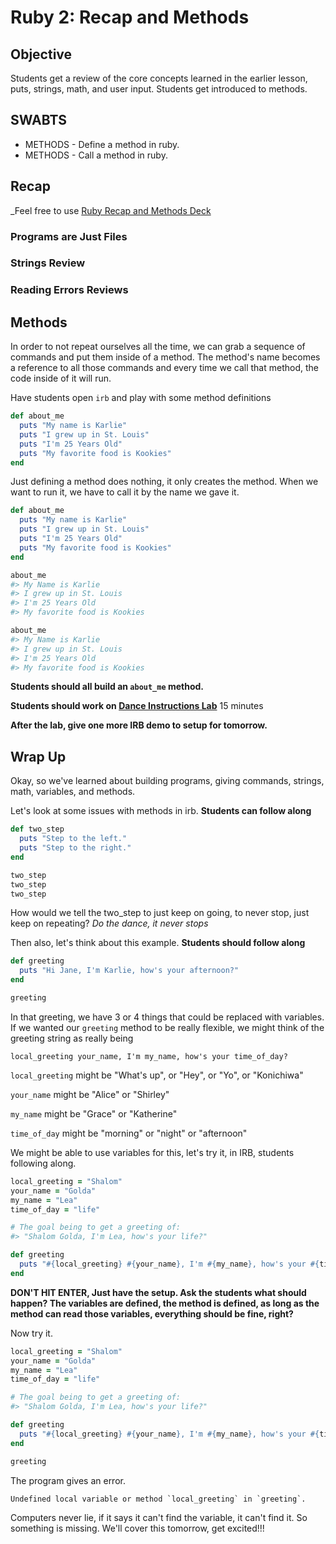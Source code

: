 # Ruby 2: Recap and Methods

## Objective

Students get a review of the core concepts learned in the earlier lesson, puts, strings, math, and user input. Students get introduced to methods.

## SWABTS

+ METHODS - Define a method in ruby.
+ METHODS - Call a method in ruby.

## Recap

_Feel free to use [Ruby Recap and Methods Deck](https://docs.google.com/presentation/d/1zOL_KZKVK-jW8Gyh5L-XPgHw8XXkZytKWb7W4SqDKP0/edit#slide=id.g38c2de6ae8_0_122)

### Programs are Just Files

### Strings Review

### Reading Errors Reviews

## Methods

In order to not repeat ourselves all the time, we can grab a sequence of commands and put them inside of a method. The method's name becomes a reference to all those commands and every time we call that method, the code inside of it will run.

Have students open `irb` and play with some method definitions

```ruby
def about_me
  puts "My name is Karlie"
  puts "I grew up in St. Louis"
  puts "I'm 25 Years Old"
  puts "My favorite food is Kookies"
end
```

Just defining a method does nothing, it only creates the method. When we want to run it, we have to call it by the name we gave it.

```ruby
def about_me
  puts "My name is Karlie"
  puts "I grew up in St. Louis"
  puts "I'm 25 Years Old"
  puts "My favorite food is Kookies"
end

about_me
#> My Name is Karlie
#> I grew up in St. Louis
#> I'm 25 Years Old
#> My favorite food is Kookies

about_me
#> My Name is Karlie
#> I grew up in St. Louis
#> I'm 25 Years Old
#> My favorite food is Kookies
```

**Students should all build an `about_me` method.**

**Students should work on [Dance Instructions Lab](https://github.com/learn-co-curriculum/kwk-l1-dance-instructions)** 15 minutes

**After the lab, give one more IRB demo to setup for tomorrow.**

## Wrap Up

Okay, so we've learned about building programs, giving commands, strings, math, variables, and methods.

Let's look at some issues with methods in irb. **Students can follow along**

```ruby
def two_step
  puts "Step to the left."
  puts "Step to the right."
end

two_step
two_step
two_step
```

How would we tell the two_step to just keep on going, to never stop, just keep on repeating? _Do the dance, it never stops_

Then also, let's think about this example. **Students should follow along**

```ruby
def greeting
  puts "Hi Jane, I'm Karlie, how's your afternoon?"
end

greeting
```

In that greeting, we have 3 or 4 things that could be replaced with variables. If we wanted our `greeting` method to be really flexible, we might think of the greeting string as really being

`local_greeting your_name, I'm my_name, how's your time_of_day?`

`local_greeting` might be "What's up", or "Hey", or "Yo", or "Konichiwa"

`your_name` might be "Alice" or "Shirley"

`my_name` might be "Grace" or "Katherine"

`time_of_day` might be "morning" or "night" or "afternoon"

We might be able to use variables for this, let's try it, in IRB, students following along.

```ruby
local_greeting = "Shalom"
your_name = "Golda"
my_name = "Lea"
time_of_day = "life"

# The goal being to get a greeting of:
#> "Shalom Golda, I'm Lea, how's your life?"

def greeting
  puts "#{local_greeting} #{your_name}, I'm #{my_name}, how's your #{time_of_day}?"
end
```

**DON'T HIT ENTER, Just have the setup. Ask the students what should happen? The variables are defined, the method is defined, as long as the method can read those variables, everything should be fine, right?**

Now try it.

```ruby
local_greeting = "Shalom"
your_name = "Golda"
my_name = "Lea"
time_of_day = "life"

# The goal being to get a greeting of:
#> "Shalom Golda, I'm Lea, how's your life?"

def greeting
  puts "#{local_greeting} #{your_name}, I'm #{my_name}, how's your #{time_of_day}?"
end

greeting 
```

The program gives an error.

```
Undefined local variable or method `local_greeting` in `greeting`.
```

Computers never lie, if it says it can't find the variable, it can't find it. So something is missing. We'll cover this tomorrow, get excited!!!